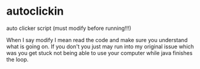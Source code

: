 autoclickin
===========

auto clicker script (must modify before running!!!)

When I say modify I mean read the code and make sure you understand what is going on.
If you don't you just may run into my original issue which was you get stuck not
being able to use your computer while java finishes the loop.
